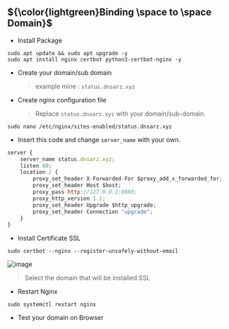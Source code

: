 ## ${\color{lightgreen}Binding \space to \space Domain}$
- Install Package
```
sudo apt update && sudo apt upgrade -y
sudo apt install nginx certbot python3-certbot-nginx -y
```
- Create your domain/sub domain
  > example mine : `status.dnsarz.xyz`
- Create nginx configuration file <br>
  > Replace `status.dnsarz.xyz` with your domain/sub-domain.
```
sudo nano /etc/nginx/sites-enabled/status.dnsarz.xyz
```

- Insert this code and change `server_name` with your own.
```javascript
server {
    server_name status.dnsarz.xyz;
    listen 80;
    location / {
        proxy_set_header X-Forwarded-For $proxy_add_x_forwarded_for;
        proxy_set_header Host $host;
        proxy_pass http://127.0.0.1:8888;
        proxy_http_version 1.1;
        proxy_set_header Upgrade $http_upgrade;
        proxy_set_header Connection "upgrade";
    }
}
```
- Install Certificate SSL
```
sudo certbot --nginx --register-unsafely-without-email
```
![image](https://github.com/aidilfahmi/Tenderduty/assets/16186519/3dcfb4e9-d6eb-4024-af4e-0b23f611130e)

> Select the domain that will be installed SSL
- Restart Nginx
```
sudo systemctl restart nginx
```
- Test your domain on Browser
  
  
